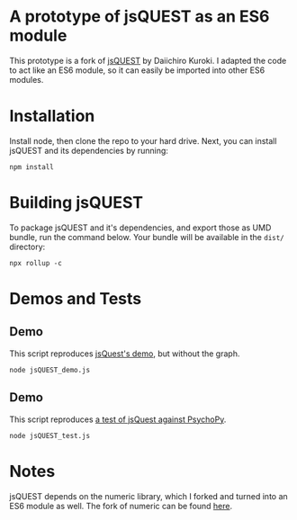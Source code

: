 # A prototype of jsQUEST as an ES6 module
This prototype is a fork of [jsQUEST](https://github.com/kurokida/jsQUEST) by Daiichiro Kuroki. I adapted the code to act like an ES6 module, so it can easily be imported into other ES6 modules.

# Installation
Install node, then clone the repo to your hard drive. Next, you can install jsQUEST and its dependencies by running:

`npm install`

# Building jsQUEST
To package jsQUEST and it's dependencies, and export those as UMD bundle, run the command below. Your bundle will be available in the `dist/` directory:

`npx rollup -c`

# Demos and Tests
## Demo
This script reproduces [jsQuest's demo](https://github.com/kurokida/jsQUEST/blob/main/jsQuestDemo.html), but without the graph.

`node jsQUEST_demo.js`

## Demo
This script reproduces [a test of jsQuest against PsychoPy](https://gitlab.pavlovia.org/tpronk/demo_jsquest/#testing-jsquest-against-psychopy).

`node jsQUEST_test.js`


# Notes
jsQUEST depends on the numeric library, which I forked and turned into an ES6 module as well. The fork of numeric can be found [here](https://github.com/tpronk/numeric).
